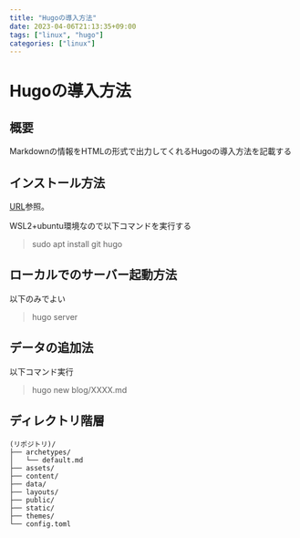 ```yaml
---
title: "Hugoの導入方法"
date: 2023-04-06T21:13:35+09:00
tags: ["linux", "hugo"]
categories: ["linux"]
---
```

# Hugoの導入方法

## 概要

Markdownの情報をHTMLの形式で出力してくれるHugoの導入方法を記載する

## インストール方法

[URL](https://gohugo.io/getting-started/quick-start/)参照。

WSL2+ubuntu環境なので以下コマンドを実行する
> sudo apt install git hugo

## ローカルでのサーバー起動方法

以下のみでよい

> hugo server

## データの追加法

以下コマンド実行

> hugo new blog/XXXX.md

## ディレクトリ階層

```
(リポジトリ)/
├── archetypes/
│   └── default.md
├── assets/
├── content/
├── data/
├── layouts/
├── public/
├── static/
├── themes/
└── config.toml
```